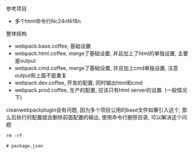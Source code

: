 参考项目

- 多个html命令行Nc24nNi18n

整体结构

- webpack.base.coffee, 基础设置
- webpack.html.coffee, merge了基础设置, 并且加上了html的单独设置, 主要是output
- webpack.cmd.coffee, merge了基础设置, 并且加上cmd单独设置, 注意output和上面不能重复
- webpack.dev.coffee, 开发的配置, 同时输出html和cmd
- webpack.prod.coffee, 生产的配置, 应该只有html server的设置. (一般情况下)

cleanwebpackplugin会有问题, 因为多个项目公用的base文件如果引入这个, 那么后执行的配置就会删除前面配置的输出, 使用命令行删除目录, 可以解决这个问题

```
rm -rf

# package.json

```


